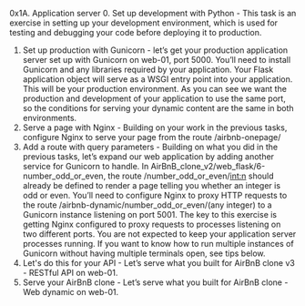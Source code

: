 0x1A. Application server
0. Set up development with Python - This task is an exercise in setting up your development environment, which is used for testing and debugging your code before deploying it to production. 
1. Set up production with Gunicorn - let’s get your production application server set up with Gunicorn on web-01, port 5000. You’ll need to install Gunicorn and any libraries required by your application. Your Flask application object will serve as a WSGI entry point into your application. This will be your production environment. As you can see we want the production and development of your application to use the same port, so the conditions for serving your dynamic content are the same in both environments.
2. Serve a page with Nginx - Building on your work in the previous tasks, configure Nginx to serve your page from the route /airbnb-onepage/
3. Add a route with query parameters - Building on what you did in the previous tasks, let’s expand our web application by adding another service for Gunicorn to handle. In AirBnB_clone_v2/web_flask/6-number_odd_or_even, the route /number_odd_or_even/<int:n> should already be defined to render a page telling you whether an integer is odd or even. You’ll need to configure Nginx to proxy HTTP requests to the route /airbnb-dynamic/number_odd_or_even/(any integer) to a Gunicorn instance listening on port 5001. The key to this exercise is getting Nginx configured to proxy requests to processes listening on two different ports. You are not expected to keep your application server processes running. If you want to know how to run multiple instances of Gunicorn without having multiple terminals open, see tips below.
4. Let's do this for your API - Let’s serve what you built for AirBnB clone v3 - RESTful API on web-01.
5. Serve your AirBnB clone - Let’s serve what you built for AirBnB clone - Web dynamic on web-01.

